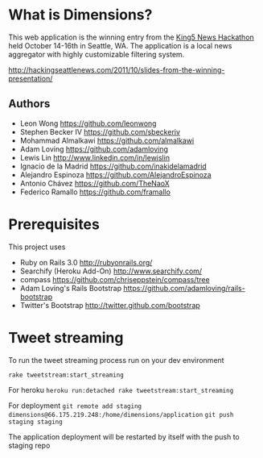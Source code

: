 What is Dimensions?
===================

This web application is the winning entry from the [King5 News Hackathon](http://hackingseattlenews.com) 
held October 14-16th in Seattle, WA. The application is a local news aggregator with
highly customizable filtering system.

http://hackingseattlenews.com/2011/10/slides-from-the-winning-presentation/

Authors
-------

* Leon Wong https://github.com/leonwong
* Stephen Becker IV https://github.com/sbeckeriv
* Mohammad Almalkawi https://github.com/almalkawi
* Adam Loving https://github.com/adamloving
* Lewis Lin http://www.linkedin.com/in/lewislin
* Ignacio de la Madrid https://github.com/inakidelamadrid
* Alejandro Espinoza https://github.com/AlejandroEspinoza
* Antonio Chávez https://github.com/TheNaoX
* Federico Ramallo https://github.com/framallo

Prerequisites
=============

This project uses 

* Ruby on Rails 3.0 http://rubyonrails.org/
* Searchify (Heroku Add-On) http://www.searchify.com/
* compass https://github.com/chriseppstein/compass/tree
* Adam Loving's Rails Bootstrap https://github.com/adamloving/rails-bootstrap
* Twitter's Bootstrap http://twitter.github.com/bootstrap

Tweet streaming
===============

To run the tweet streaming process run on your dev environment

`rake tweetstream:start_streaming`

For heroku
`heroku run:detached rake tweetstream:start_streaming`

For deployment 
`git remote add staging dimensions@66.175.219.248:/home/dimensions/application`
`git push staging staging`

The application deployment will be restarted by itself with the push to staging repo
